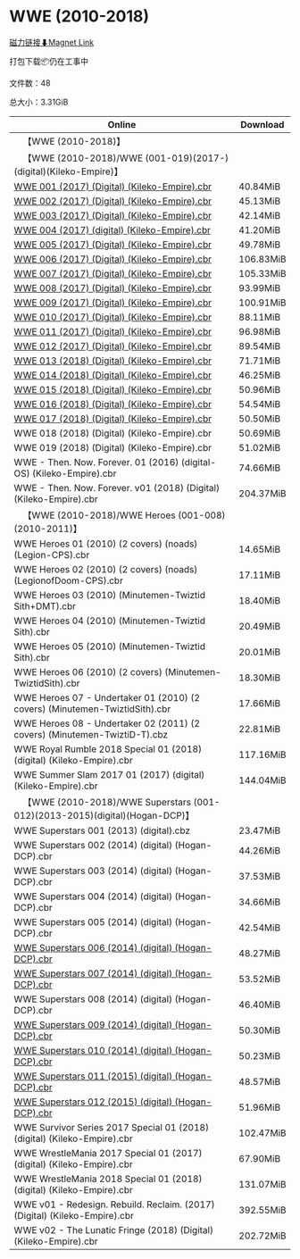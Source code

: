 # WWE (2010-2018)

[磁力链接⬇Magnet Link](magnet:?xt=urn:btih:3fb80df51c52ce9d3891ccff768b2ff06329bdba&dn=WWE%20%282010-2018%29)

打包下载📦仍在工事中

文件数：48

总大小：3.31GiB

Online | Download
--- | ---
&emsp;【WWE (2010-2018)】 | 
&emsp;【WWE (2010-2018)/WWE (001-019)(2017-)(digital)(Kileko-Empire)】 | 
[WWE 001 (2017) (Digital) (Kileko-Empire).cbr](https://github.com/alicewish/markdown/blob/master/comic/WWE-001-2017-Digital-Kileko-Empire-cbr.md) | 40.84MiB
[WWE 002 (2017) (Digital) (Kileko-Empire).cbr](https://github.com/alicewish/markdown/blob/master/comic/WWE-002-2017-Digital-Kileko-Empire-cbr.md) | 45.13MiB
[WWE 003 (2017) (Digital) (Kileko-Empire).cbr](https://github.com/alicewish/markdown/blob/master/comic/WWE-003-2017-Digital-Kileko-Empire-cbr.md) | 42.14MiB
[WWE 004 (2017) (digital) (Kileko-Empire).cbr](https://github.com/alicewish/markdown/blob/master/comic/WWE-004-2017-digital-Kileko-Empire-cbr.md) | 41.20MiB
[WWE 005 (2017) (Digital) (Kileko-Empire).cbr](https://github.com/alicewish/markdown/blob/master/comic/WWE-005-2017-Digital-Kileko-Empire-cbr.md) | 49.78MiB
[WWE 006 (2017) (Digital) (Kileko-Empire).cbr](https://github.com/alicewish/markdown/blob/master/comic/WWE-006-2017-Digital-Kileko-Empire-cbr.md) | 106.83MiB
[WWE 007 (2017) (Digital) (Kileko-Empire).cbr](https://github.com/alicewish/markdown/blob/master/comic/WWE-007-2017-Digital-Kileko-Empire-cbr.md) | 105.33MiB
[WWE 008 (2017) (Digital) (Kileko-Empire).cbr](https://github.com/alicewish/markdown/blob/master/comic/WWE-008-2017-Digital-Kileko-Empire-cbr.md) | 93.99MiB
[WWE 009 (2017) (Digital) (Kileko-Empire).cbr](https://github.com/alicewish/markdown/blob/master/comic/WWE-009-2017-Digital-Kileko-Empire-cbr.md) | 100.91MiB
[WWE 010 (2017) (Digital) (Kileko-Empire).cbr](https://github.com/alicewish/markdown/blob/master/comic/WWE-010-2017-Digital-Kileko-Empire-cbr.md) | 88.11MiB
[WWE 011 (2017) (Digital) (Kileko-Empire).cbr](https://github.com/alicewish/markdown/blob/master/comic/WWE-011-2017-Digital-Kileko-Empire-cbr.md) | 96.98MiB
[WWE 012 (2017) (Digital) (Kileko-Empire).cbr](https://github.com/alicewish/markdown/blob/master/comic/WWE-012-2017-Digital-Kileko-Empire-cbr.md) | 89.54MiB
[WWE 013 (2018) (Digital) (Kileko-Empire).cbr](https://github.com/alicewish/markdown/blob/master/comic/WWE-013-2018-Digital-Kileko-Empire-cbr.md) | 71.71MiB
[WWE 014 (2018) (Digital) (Kileko-Empire).cbr](https://github.com/alicewish/markdown/blob/master/comic/WWE-014-2018-Digital-Kileko-Empire-cbr.md) | 46.25MiB
[WWE 015 (2018) (Digital) (Kileko-Empire).cbr](https://github.com/alicewish/markdown/blob/master/comic/WWE-015-2018-Digital-Kileko-Empire-cbr.md) | 50.96MiB
[WWE 016 (2018) (Digital) (Kileko-Empire).cbr](https://github.com/alicewish/markdown/blob/master/comic/WWE-016-2018-Digital-Kileko-Empire-cbr.md) | 54.54MiB
[WWE 017 (2018) (Digital) (Kileko-Empire).cbr](https://github.com/alicewish/markdown/blob/master/comic/WWE-017-2018-Digital-Kileko-Empire-cbr.md) | 50.50MiB
WWE 018 (2018) (Digital) (Kileko-Empire).cbr | 50.69MiB
WWE 019 (2018) (Digital) (Kileko-Empire).cbr | 51.02MiB
WWE - Then. Now. Forever. 01 (2016) (digital-OS) (Kileko-Empire).cbr | 74.66MiB
WWE - Then. Now. Forever. v01 (2018) (Digital) (Kileko-Empire).cbr | 204.37MiB
&emsp;【WWE (2010-2018)/WWE Heroes (001-008)(2010-2011)】 | 
WWE Heroes 01 (2010) (2 covers) (noads) (Legion-CPS).cbr | 14.65MiB
WWE Heroes 02 (2010) (2 covers) (noads) (LegionofDoom-CPS).cbr | 17.11MiB
WWE Heroes 03 (2010) (Minutemen-Twiztid Sith+DMT).cbr | 18.40MiB
WWE Heroes 04 (2010) (Minutemen-Twiztid Sith).cbr | 20.49MiB
WWE Heroes 05 (2010) (Minutemen-Twiztid Sith).cbr | 20.01MiB
WWE Heroes 06 (2010) (2 covers) (Minutemen-TwiztidSith).cbr | 18.30MiB
WWE Heroes 07 - Undertaker 01 (2010) (2 covers) (Minutemen-TwiztidSith).cbr | 17.66MiB
WWE Heroes 08 - Undertaker 02 (2011) (2 covers) (Minutemen-TwiztiD-T).cbz | 22.81MiB
WWE Royal Rumble 2018 Special 01 (2018) (digital) (Kileko-Empire).cbr | 117.16MiB
WWE Summer Slam 2017 01 (2017) (digital) (Kileko-Empire).cbr | 144.04MiB
&emsp;【WWE (2010-2018)/WWE Superstars (001-012)(2013-2015)(digital)(Hogan-DCP)】 | 
WWE Superstars 001 (2013) (digital).cbz | 23.47MiB
WWE Superstars 002 (2014) (digital) (Hogan-DCP).cbr | 44.26MiB
WWE Superstars 003 (2014) (digital) (Hogan-DCP).cbr | 37.53MiB
WWE Superstars 004 (2014) (digital) (Hogan-DCP).cbr | 34.66MiB
WWE Superstars 005 (2014) (digital) (Hogan-DCP).cbr | 42.54MiB
[WWE Superstars 006 (2014) (digital) (Hogan-DCP).cbr](https://github.com/alicewish/markdown/blob/master/comic/WWE-Superstars-006-2014-digital-Hogan-DCP-cbr.md) | 48.27MiB
[WWE Superstars 007 (2014) (digital) (Hogan-DCP).cbr](https://github.com/alicewish/markdown/blob/master/comic/WWE-Superstars-007-2014-digital-Hogan-DCP-cbr.md) | 53.52MiB
WWE Superstars 008 (2014) (digital) (Hogan-DCP).cbr | 46.40MiB
[WWE Superstars 009 (2014) (digital) (Hogan-DCP).cbr](https://github.com/alicewish/markdown/blob/master/comic/WWE-Superstars-009-2014-digital-Hogan-DCP-cbr.md) | 50.30MiB
[WWE Superstars 010 (2014) (digital) (Hogan-DCP).cbr](https://github.com/alicewish/markdown/blob/master/comic/WWE-Superstars-010-2014-digital-Hogan-DCP-cbr.md) | 50.23MiB
[WWE Superstars 011 (2015) (digital) (Hogan-DCP).cbr](https://github.com/alicewish/markdown/blob/master/comic/WWE-Superstars-011-2015-digital-Hogan-DCP-cbr.md) | 48.57MiB
[WWE Superstars 012 (2015) (digital) (Hogan-DCP).cbr](https://github.com/alicewish/markdown/blob/master/comic/WWE-Superstars-012-2015-digital-Hogan-DCP-cbr.md) | 51.96MiB
WWE Survivor Series 2017 Special 01 (2018) (digital) (Kileko-Empire).cbr | 102.47MiB
WWE WrestleMania 2017 Special 01 (2017) (digital) (Kileko-Empire).cbr | 67.90MiB
WWE WrestleMania 2018 Special 01 (2018) (digital) (Kileko-Empire).cbr | 131.07MiB
WWE v01 - Redesign. Rebuild. Reclaim. (2017) (Digital) (Kileko-Empire).cbr | 392.55MiB
WWE v02 - The Lunatic Fringe (2018) (Digital) (Kileko-Empire).cbr | 202.72MiB